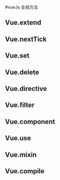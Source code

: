 #vueJs 全局方法

## Vue.extend


## Vue.nextTick


## Vue.set


## Vue.delete


## Vue.directive


## Vue.filter



## Vue.component



## Vue.use



## Vue.mixin



## Vue.compile
